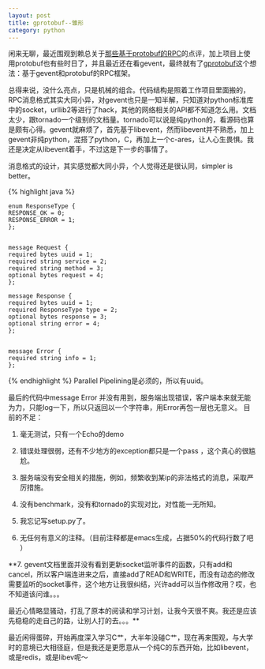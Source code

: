 ```yaml
---
layout: post
title: gprotobuf--雏形 
category: python
---
```


闲来无聊，最近围观到赖总关于[那些基于protobuf的RPC](http://blog.csdn.net/lanphaday/archive/2011/04/10/6313243.aspx)的点评，加上项目上使用protobuf也有些时日了，并且最近还在看gevent，最终就有了[gprotobuf](https://github.com/zwxyswd/gprotobuf)这个想法：基于gevent和protobuf的RPC框架。

总得来说，没什么亮点，只是机械的组合。代码结构是照着工作项目里面搬的，RPC消息格式其实大同小异，对gevent也只是一知半解，只知道对python标准库中的socket，urllib2等进行了hack，其他的网络相关的API都不知道怎么用。文档太少，跟tornado一个级别的文档量。tornado可以说是纯python的，看源码也算是颇有心得。gevent就麻烦了，首先基于libevent，然而libevent并不熟悉，加上gevent非纯python，混搭了python，C，再加上一个c-ares，让人心生畏惧。我还是决定从libevent着手，不过这是下一步的事情了。

消息格式的设计，其实感觉都大同小异，个人觉得还是很认同，simpler is better。

{% highlight java %}

    enum ResponseType {
    RESPONSE_OK = 0;
    RESPONSE_ERROR = 1;
    };


    message Request {
    required bytes uuid = 1;
    required string service = 2;
    required string method = 3;
    optional bytes request = 4;
    };

    message Response {
    required bytes uuid = 1;
    required ResponseType type = 2;
    optional bytes response = 3;
    optional string error = 4;
    };


    message Error {
    required string info = 1;
    };

{% endhighlight %}
Parallel Pipelining是必须的，所以有uuid。

最后的代码中message Error 并没有用到，服务端出现错误，客户端本来就无能为力，只能log一下，所以只返回以一个字符串，用Error再包一层也无意义。
目前的不足：

1. 毫无测试，只有一个Echo的demo

2. 错误处理很弱，还有不少地方的exception都只是一个pass  ，这个真心的很尴尬。

3. 服务端没有安全相关的措施，例如，频繁收到某ip的非法格式的消息，采取严厉措施。

4. 没有benchmark，没有和tornado的实现对比，对性能一无所知。

5. 我忘记写setup.py了。 

6. 无任何有意义的注释。（目前注释都是emacs生成，占据50%的代码行数了吧  ）

**7. gevent文档里面并没有看到更新socket监听事件的函数，只有add和cancel，所以客户端连进来之后，直接add了READ和WRITE，而没有动态的修改需要监听的socket事件，这个地方让我很纠结，兴许add可以当作修改用？哎，也不知道该问谁。。。

最近心情略显骚动，打乱了原本的阅读和学习计划，让我今天很不爽。我还是应该先稳稳的走自己的路，让别人打的去。。。**

最近闲得蛋碎，开始再度深入学习C艹，大半年没碰C艹，现在再来围观，与大学时的意境已大相径庭，但是我还是更愿意从一个纯C的东西开始，比如libevent，或是redis，或是libev呢～


